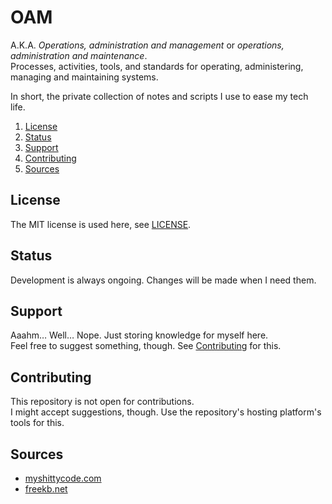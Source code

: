 # OAM

A.K.A. _Operations, administration and management_ or _operations, administration and maintenance_.<br/>
Processes, activities, tools, and standards for operating, administering, managing and maintaining systems.

In short, the private collection of notes and scripts I use to ease my tech life.

1. [License](#license)
1. [Status](#status)
1. [Support](#support)
1. [Contributing](#contributing)
1. [Sources](#sources)

## License

The MIT license is used here, see [LICENSE].

## Status

Development is always ongoing. Changes will be made when I need them.

## Support

Aaahm… Well… Nope. Just storing knowledge for myself here.<br/>
Feel free to suggest something, though. See [Contributing] for this.

## Contributing

This repository is not open for contributions.<br/>
I might accept suggestions, though. Use the repository's hosting platform's tools for this.

## Sources

- [myshittycode.com]
- [freekb.net]

<!--
  Reference
  ═╬═Time══
  -->

<!-- In-article sections -->
[contributing]: #contributing

<!-- Files -->
[license]: LICENSE

<!-- Others -->
[freekb.net]: https://www.freekb.net/
[myshittycode.com]: https://myshittycode.com/
